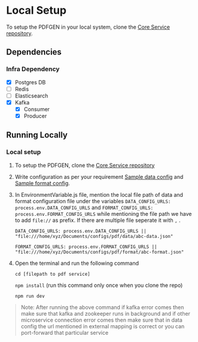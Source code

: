 # Local Setup

To setup the PDFGEN in your local system, clone the [Core Service repository](https://github.com/egovernments/core-services).

## Dependencies

### Infra Dependency

- [x] Postgres DB
- [ ] Redis
- [ ] Elasticsearch
- [x] Kafka
  - [x] Consumer
  - [x] Producer

## Running Locally

### Local setup
1. To setup the PDFGEN, clone the [Core Service repository](https://github.com/egovernments/core-services)
2. Write configuration as per your requirement [Sample data config](https://raw.githubusercontent.com/egovernments/configs/master/pdfgen/data-config/tl-receipt.json) and [Sample format config](https://raw.githubusercontent.com/egovernments/configs/master/pdfgen/format-config/tl-receipt.json).
3. In EnvironmentVariable.js file, mention the local file path of data and format configuration file under the variables `DATA_CONFIG_URLS: process.env.DATA_CONFIG_URLS`  and `FORMAT_CONFIG_URLS: process.env.FORMAT_CONFIG_URLS` while mentioning the  file path we have to add `file://` as prefix. If there are multiple file seperate it with `,` .
    
    `DATA_CONFIG_URLS: process.env.DATA_CONFIG_URLS || "file:///home/xyz/Documents/configs/pdf/data/abc-data.json"`

     `FORMAT_CONFIG_URLS: process.env.FORMAT_CONFIG_URLS || "file:///home/xyz/Documents/configs/pdf/format/abc-format.json"`

4. Open the terminal and run the following command

    `cd [filepath to pdf service]`
                                                      
    `npm install`             (run this command only once when you clone the repo)
                                                                                                                                                 
    `npm run dev`

> Note: After running the above command if kafka error comes then make sure that kafka and zookeeper runs in background and if other microservice connection error comes then make sure that in data config the url mentioned in external mapping is correct or you can port-forward that particular service
